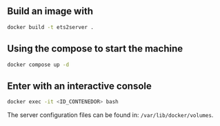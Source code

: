 ## Build an image with

```bash
docker build -t ets2server .
```

## Using the compose to start the machine

```bash
docker compose up -d
```

## Enter with an interactive console

```bash
docker exec -it <ID_CONTENEDOR> bash
```

The server configuration files can be found in: `/var/lib/docker/volumes`.

